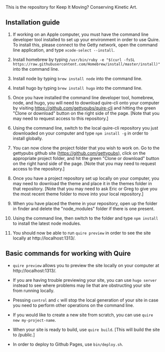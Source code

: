 This is the repository for Keep It Moving? Conserving Kinetic Art.

## Installation guide

1. If working on an Apple computer, you must have the command line developer tool installed to set up your environment in order to use Quire. To install this, please connect to the Getty network, open the command line application, and type `xcode-select --install`.

2. Install homebrew by typing `/usr/bin/ruby -e "$(curl -fsSL https://raw.githubusercontent.com/Homebrew/install/master/install)"` into the command line.

3. Install node by typing `brew install node` into the command line.

4. Install hugo by typing `brew install hugo` into the command line.

5. Once you have installed the command line developer tool, homebrew, node, and hugo, you will need to download quire-cli onto your computer by visiting https://github.com/gettypubs/quire-cli and hitting the green "Clone or download" button on the right side of the page. [Note that you may need to request access to this repository.]

6. Using the command line, switch to the local quire-cli repository you just downloaded on your computer and type `npm install -g` in order to install globally.

7. You can now clone the project folder that you wish to work on. Go to the gettypubs github site (https://github.com/gettypubs), click on the appropriate project folder, and hit the green "Clone or download" button on the right hand side of the page. [Note that you may need to request access to the repository.]

8. Once you have a project repository set up locally on your computer, you may need to download the theme and place it in the themes folder in that repository. [Note that you may need to ask Eric or Greg to give you the most recent theme folder to move into your local repository.]

9. When you have placed the theme in your repository, open up the folder in finder and delete the "node_modules" folder if there is one present.

10. Using the command line, then switch to the folder and type `npm install` to install the latest node modules.

11. You should now be able to run `quire preview` in order to see the site locally at http://localhost:1313/.

## Basic commands for working with Quire

- `quire preview` allows you to preview the site locally on your computer at http://localhost:1313/.

- If you are having trouble previewing your site, you can use `hugo server` instead to see where problems may lie that are obstructing your site from running locally.

- Pressing `control` and `c` will stop the local generation of your site in case you need to perform other operations on the command line.

- If you would like to create a new site from scratch, you can use `quire new my-project-name`.

- When your site is ready to build, use `quire build`. [This will build the site to /public.]

- In order to deploy to Github Pages, use `bin/deploy.sh`.

